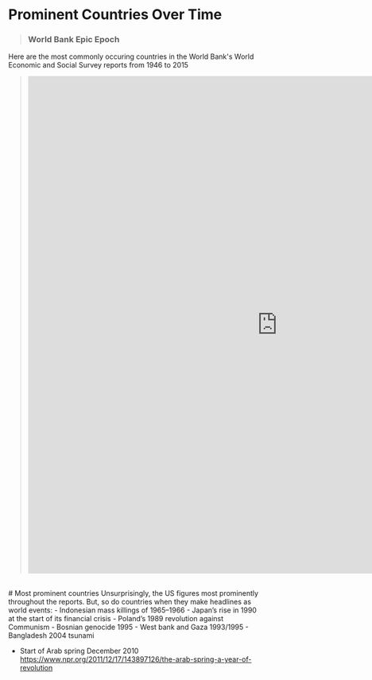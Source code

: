 # Prominent Countries Over Time 

> ### World Bank Epic Epoch 
Here are the most commonly occuring countries in the World Bank's World Economic and Social Survey reports from 1946 to 2015 

> <iframe src="https://documents.cortext.net/40f2/40f27a906efa0ca1b3d128f725a439ec/53056/bumpy.html" frameborder="0" style="overflow:hidden;border:1px solid #DDDDDD;" width="1000" height="1000" allowfullscreen></iframe>
<br>
# Most prominent countries 
Unsurprisingly, the US figures most prominently throughout the reports. But, so do countries when they make headlines as world events: 
- Indonesian mass killings of 1965–1966
- Japan’s rise in 1990 at the start of its financial crisis
- Poland’s 1989 revolution against Communism
- Bosnian genocide 1995 
- West bank and Gaza 1993/1995 
- Bangladesh 2004 tsunami


- Start of Arab spring December 2010
https://www.npr.org/2011/12/17/143897126/the-arab-spring-a-year-of-revolution
